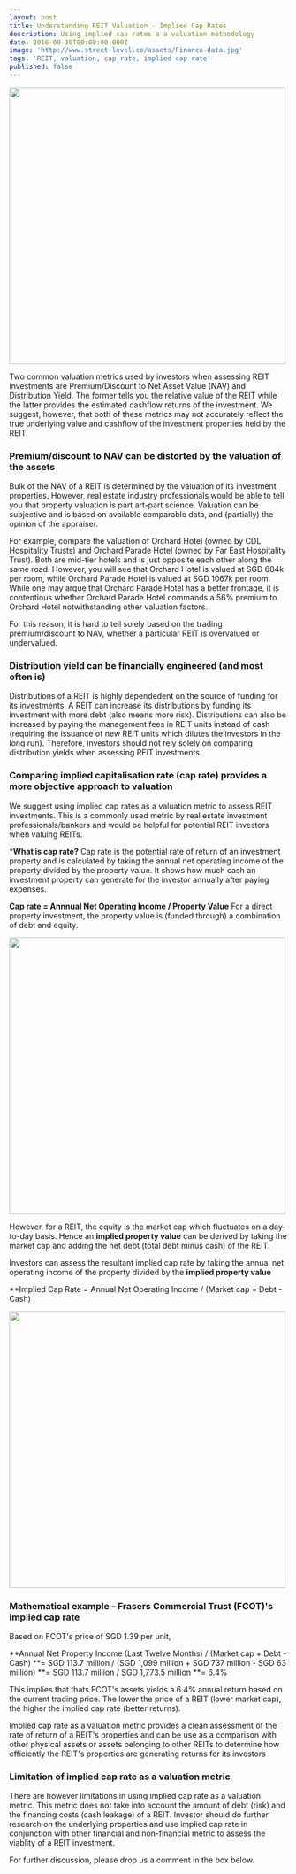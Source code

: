 ```yaml
---
layout: post
title: Understanding REIT Valuation - Implied Cap Rates
description: Using implied cap rates a a valuation methodology
date: 2016-09-30T00:00:00.000Z
image: 'http://www.street-level.co/assets/Finance-data.jpg'
tags: 'REIT, valuation, cap rate, implied cap rate'
published: false
---
```


<img src="http://www.street-level.co/assets/Finance-data.jpg" width="500px"><br>

Two common valuation metrics used by investors when assessing REIT investments are Premium/Discount to Net Asset Value (NAV) and Distribution Yield.  The former tells you the relative value of the REIT while the latter provides the estimated cashflow returns of the investment.  We suggest, however, that both of these metrics may not accurately reflect the true underlying value and cashflow of the investment properties held by the REIT. <!--more-->

### Premium/discount to NAV can be distorted by the valuation of the assets
Bulk of the NAV of a REIT is determined by the valuation of its investment properties.  However, real estate industry professionals would be able to tell you that property valuation is part art-part science.  Valuation can be subjective and is based on available comparable data, and (partially) the opinion of the appraiser.

For example, compare the valuation of Orchard Hotel (owned by CDL Hospitality Trusts) and Orchard Parade Hotel (owned by Far East Hospitality Trust).  Both are mid-tier hotels and is just opposite each other along the same road.  However, you will see that Orchard Hotel is valued at SGD 684k per room, while Orchard Parade Hotel is valued at SGD 1067k per room.  While one may argue that Orchard Parade Hotel has a better frontage, it is contentious whether Orchard Parade Hotel commands a 56% premium to Orchard Hotel notwithstanding other valuation factors. 

For this reason, it is hard to tell solely based on the trading premium/discount to NAV, whether a particular REIT is overvalued or undervalued. 

### Distribution yield can be financially engineered (and most often is)
Distributions of a REIT is highly dependedent on the source of funding for its investments. A REIT can increase its distributions by funding its investment with more debt (also means more risk).  Distributions can also be increased by paying the management fees in REIT units instead of cash (requiring the issuance of new REIT units which dilutes the investors in the long run).  Therefore, investors should not rely solely on comparing distribution yields when assessing REIT investments. 

### Comparing implied capitalisation rate (cap rate) provides a more objective approach to valuation
We suggest using implied cap rates as a valuation metric to assess REIT investments.  This is a commonly used metric by real estate investment professionals/bankers and would be helpful for potential REIT investors when valuing REITs.

***What is cap rate?**
Cap rate is the potential rate of return of an investment property and is calculated by taking the annual net operating income of the property divided by the property value.  It shows how much cash an investment property can generate for the investor annually after paying expenses.

**Cap rate = Annnual Net Operating Income / Property Value**
For a direct property investment, the property value is (funded through) a combination of debt and equity.  

<img src="http://www.street-level.co/assets/Property-value.png" width="500px"><br>

However, for a REIT, the equity is the market cap which fluctuates on a day-to-day basis.  Hence an **implied property value** can be derived by taking the market cap and adding the net debt (total debt minus cash) of the REIT.

Investors can assess the resultant implied cap rate by taking the annual net operating income of the property divided by the **implied property value**

**Implied Cap Rate = Annual Net Operating Income / (Market cap + Debt - Cash)

<img src="http://www.street-level.co/assets/Implied-property-value.png" width="500px"><br>

### Mathematical example - Frasers Commercial Trust (FCOT)'s implied cap rate

Based on FCOT's price of SGD 1.39 per unit,

**Annual Net Property Income (Last Twelve Months) / (Market cap + Debt - Cash)
**= SGD 113.7 million / (SGD 1,099 million + SGD 737 million - SGD 63 million)
**= SGD 113.7 million / SGD 1,773.5 million 
**= 6.4%

This implies that thats FCOT's assets yields a 6.4% annual return based on the current trading price.  The lower the price of a REIT (lower market cap), the higher the implied cap rate (better returns).  

Implied cap rate as a valuation metric provides a clean assessment of the rate of return of a REIT's properties and can be use as a comparison with other physical assets or assets belonging to other REITs to determine how efficiently the REIT's properties are generating returns for its investors

### Limitation of implied cap rate as a valuation metric
There are however limitations in using implied cap rate as a valuation metric. This metric does not take into account the amount of debt (risk) and the financing costs (cash leakage) of a REIT.  Investor should do further research on the underlying properties and use implied cap rate in conjunction with other financial and non-financial metric to assess the viablity of a REIT investment. 

For further discussion, please drop us a comment in the box below.
